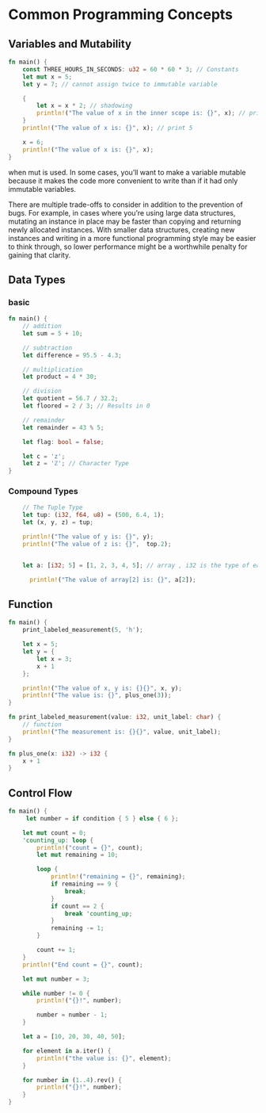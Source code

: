 # Common Programming Concepts 

## Variables and Mutability 

```rust
fn main() {
    const THREE_HOURS_IN_SECONDS: u32 = 60 * 60 * 3; // Constants
    let mut x = 5;
    let y = 7; // cannot assign twice to immutable variable

    {
        let x = x * 2; // shadowing
        println!("The value of x in the inner scope is: {}", x); // print 10
    }
    println!("The value of x is: {}", x); // print 5

    x = 6;
    println!("The value of x is: {}", x);
}
```

when mut is used. In some cases, you’ll want to make a variable mutable because it makes the code more convenient to write than if it had only immutable variables.

There are multiple trade-offs to consider in addition to the prevention of bugs. For example, in cases where you’re using large data structures, mutating an instance in place may be faster than copying and returning newly allocated instances. With smaller data structures, creating new instances and writing in a more functional programming style may be easier to think through, so lower performance might be a worthwhile penalty for gaining that clarity.

## Data Types

### basic
```rust
fn main() {
    // addition
    let sum = 5 + 10;

    // subtraction
    let difference = 95.5 - 4.3;

    // multiplication
    let product = 4 * 30;

    // division
    let quotient = 56.7 / 32.2;
    let floored = 2 / 3; // Results in 0

    // remainder
    let remainder = 43 % 5;

    let flag: bool = false;

    let c = 'z';
    let z = 'ℤ'; // Character Type
}
```

### Compound Types
```rust
    // The Tuple Type
    let tup: (i32, f64, u8) = (500, 6.4, 1);
    let (x, y, z) = tup;

    println!("The value of y is: {}", y);
    println!("The value of z is: {}",  top.2);


    let a: [i32; 5] = [1, 2, 3, 4, 5]; // array , i32 is the type of each element. After the semicolon, the number 5 indicates the array contains five elements.

      println!("The value of array[2] is: {}", a[2]);
```

## Function

```rust
fn main() {
    print_labeled_measurement(5, 'h');

    let x = 5;
    let y = {
        let x = 3;
        x + 1
    };

    println!("The value of x, y is: {}{}", x, y);
    println!("The value is: {}", plus_one(3));
}

fn print_labeled_measurement(value: i32, unit_label: char) {
    // function
    println!("The measurement is: {}{}", value, unit_label);
}

fn plus_one(x: i32) -> i32 {
    x + 1
}
```

## Control Flow

```rust
fn main() {
     let number = if condition { 5 } else { 6 };

    let mut count = 0;
    'counting_up: loop {
        println!("count = {}", count);
        let mut remaining = 10;

        loop {
            println!("remaining = {}", remaining);
            if remaining == 9 {
                break;
            }
            if count == 2 {
                break 'counting_up;
            }
            remaining -= 1;
        }

        count += 1;
    }
    println!("End count = {}", count);

    let mut number = 3;

    while number != 0 {
        println!("{}!", number);

        number = number - 1;
    }

    let a = [10, 20, 30, 40, 50];

    for element in a.iter() {
        println!("the value is: {}", element);
    }

    for number in (1..4).rev() {
        println!("{}!", number);
    }
}
```
